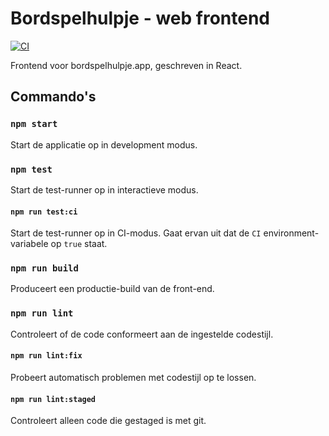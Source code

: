 # Bordspelhulpje - web frontend

[![CI](https://github.com/bordspelhulpje/web-frontend/actions/workflows/ci.yml/badge.svg)](https://github.com/bordspelhulpje/web-frontend/actions/workflows/ci.yml)

Frontend voor bordspelhulpje.app, geschreven in React.

## Commando's

### `npm start`

Start de applicatie op in development modus.

### `npm test`

Start de test-runner op in interactieve modus.

#### `npm run test:ci`

Start de test-runner op in CI-modus.
Gaat ervan uit dat de `CI` environment-variabele op `true` staat.

### `npm run build`

Produceert een productie-build van de front-end.

### `npm run lint`

Controleert of de code conformeert aan de ingestelde codestijl.

#### `npm run lint:fix`

Probeert automatisch problemen met codestijl op te lossen.

#### `npm run lint:staged`

Controleert alleen code die gestaged is met git.
